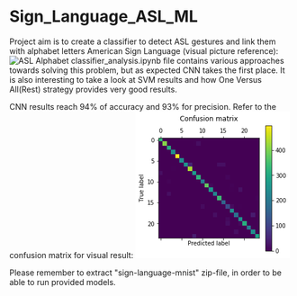# Sign_Language_ASL_ML
Project aim is to create a classifier to detect ASL gestures and link them with alphabet letters
American Sign Language (visual picture reference):
![ASL Alphabet](sign-language-mnist/amer_sign2.png)
classifier_analysis.ipynb file contains various approaches towards solving this problem, but as expected CNN takes the first place. It is also interesting to take a look at SVM results and how One Versus All(Rest) strategy provides very good results.

CNN results reach 94% of accuracy and 93% for precision. Refer to the confusion matrix for visual result:
![CNN Confusion Matrix](CNN_result.png)

Please remember to extract "sign-language-mnist" zip-file, in order to be able to run provided models.
